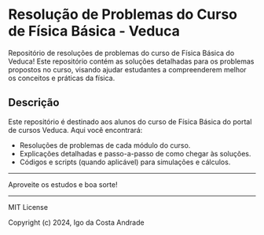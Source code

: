 # Resolução de Problemas do Curso de Física Básica - Veduca

Repositório de resoluções de problemas do curso de Física Básica do Veduca! Este repositório contém as soluções detalhadas para os problemas propostos no curso, visando ajudar estudantes a compreenderem melhor os conceitos e práticas da física.

## Descrição

Este repositório é destinado aos alunos do curso de Física Básica do portal de cursos Veduca. Aqui você encontrará:

* Resoluções de problemas de cada módulo do curso.
* Explicações detalhadas e passo-a-passo de como chegar às soluções.
* Códigos e scripts (quando aplicável) para simulações e cálculos.

---
Aproveite os estudos e boa sorte!

---
MIT License

Copyright (c) 2024, Igo da Costa Andrade

